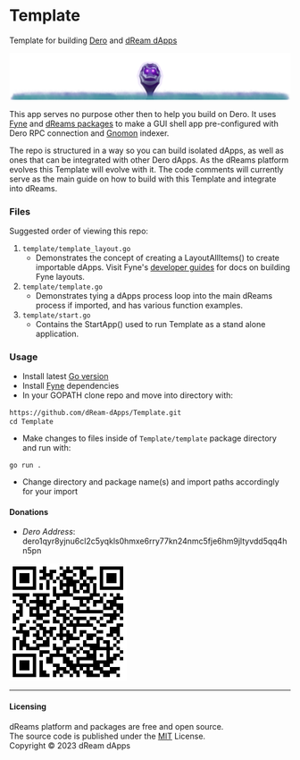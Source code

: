 # Template
Template for building [Dero](https://dero.io) and [dReam dApps](https://dreamdapps.io)

![dReamer](https://raw.githubusercontent.com/SixofClubsss/dreamdappsite/main/assets/dReamerUp.png)

This app serves no purpose other then to help you build on Dero. It uses [Fyne](https://fyne.io/) and [dReams packages](https://github.com/dReam-dApps/dReams) to make a  GUI shell app pre-configured with Dero RPC connection and [Gnomon](https://github.com/civilware/Gnomon) indexer. 

The repo is structured in a way so you can build isolated dApps, as well as ones that can be integrated with other Dero dApps. As the dReams platform evolves this Template will evolve with it. The code comments will currently serve as the main guide on how to build with this Template and integrate into dReams.

### Files
Suggested order of viewing this repo:

1. `template/template_layout.go` 
    - Demonstrates the concept of creating a LayoutAllItems() to create importable dApps. Visit Fyne's [developer guides](https://developer.fyne.io/) for docs on building Fyne layouts.
2. `template/template.go` 
    - Demonstrates tying a dApps process loop into the main dReams process if imported, and has various function examples.
3. `template/start.go` 
     - Contains the StartApp() used to run Template as a stand alone application.

### Usage 

- Install latest [Go version](https://go.dev/doc/install)
- Install [Fyne](https://developer.fyne.io/started/) dependencies
- In your GOPATH clone repo and move into directory with:
```
https://github.com/dReam-dApps/Template.git
cd Template
```
- Make changes to files inside of `Template/template` package directory and run with:
```
go run .
```
- Change directory and package name(s) and import paths accordingly for your import

#### Donations
- *Dero Address*: dero1qyr8yjnu6cl2c5yqkls0hmxe6rry77kn24nmc5fje6hm9jltyvdd5qq4hn5pn

![DeroDonations](https://raw.githubusercontent.com/SixofClubsss/dreamdappsite/main/assets/DeroDonations.jpg)

---

#### Licensing

dReams platform and packages are free and open source.    
The source code is published under the [MIT](https://github.com/dReam-dApps/Template/blob/main/LICENSE) License.   
Copyright © 2023 dReam dApps   
